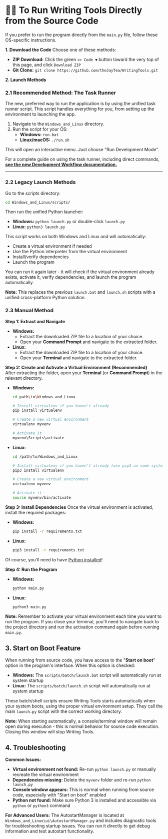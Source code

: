 # 👨‍💻 To Run Writing Tools Directly from the Source Code

If you prefer to run the program directly from the `main.py` file, follow these OS-specific instructions.

**1. Download the Code**
Choose one of these methods:

- **ZIP Download:** Click the green `<> Code ▼` button toward the very top of this page, and click `Download ZIP`
- **Git Clone:** `git clone https://github.com/theJayTea/WritingTools.git`

**2. Launch Methods**

### **2.1 Recommended Method: The Task Runner**

The new, preferred way to run the application is by using the unified task runner script. This script handles everything for you, from setting up the environment to launching the app.

1.  Navigate to the `Windows_and_Linux` directory.
2.  Run the script for your OS:
    -   **Windows:** `run.bat`
    -   **Linux/macOS:** `./run.sh`

This will open an interactive menu. Just choose "Run Development Mode".

For a complete guide on using the task runner, including direct commands, **[see the new Development Workflow documentation.](./Development%20Workflow.md)**

---

### **2.2 Legacy Launch Methods**

Go to the scripts directory:

```bash
cd Windows_and_Linux/scripts/
```

Then run the unified Python launcher:

- **Windows:** `python launch.py` or double-click `launch.py`
- **Linux:** `python3 launch.py`

This script works on both Windows and Linux and will automatically:

- Create a virtual environment if needed
- Use the Python interpreter from the virtual environment
- Install/verify dependencies
- Launch the program

You can run it again later - it will check if the virtual environment already exists, activate it, verify dependencies, and launch the program automatically.

**Note:** This replaces the previous `launch.bat` and `launch.sh` scripts with a unified cross-platform Python solution.

### **2.3 Manual Method**

**Step 1: Extract and Navigate**

- **Windows:**
  - Extract the downloaded ZIP file to a location of your choice.
  - Open your **Command Prompt** and navigate to the extracted folder.
- **Linux:**
  - Extract the downloaded ZIP file to a location of your choice.
  - Open your **Terminal** and navigate to the extracted folder.

**Step 2: Create and Activate a Virtual Environment (Recommended)**  
After extracting the folder, open your **Terminal** (or **Command Prompt**) in the relevant directory.

- **Windows:**

  ```bash
  cd path\to\Windows_and_Linux

  # Install virtualenv if you haven't already
  pip install virtualenv

  # Create a new virtual environment
  virtualenv myvenv

  # Activate it
  myvenv\Scripts\activate
  ```

- **Linux:**

  ```bash
  cd /path/to/Windows_and_Linux

  # Install virtualenv if you haven't already (use pip3 on some systems)
  pip3 install virtualenv

  # Create a new virtual environment
  virtualenv myvenv

  # Activate it
  source myvenv/bin/activate
  ```

**Step 3: Install Dependencies**
Once the virtual environment is activated, install the required packages:

- **Windows:**

  ```bash
  pip install -r requirements.txt
  ```

- **Linux:**
  ```bash
  pip3 install -r requirements.txt
  ```

Of course, you'll need to have [Python installed](https://www.python.org/downloads/)!

**Step 4: Run the Program**

- **Windows:**
  ```bash
  python main.py
  ```
- **Linux:**
  ```bash
  python3 main.py
  ```

**Note:** Remember to activate your virtual environment each time you want to run the program. If you close your terminal, you'll need to navigate back to the project directory and run the activation command again before running `main.py`.

## **3. Start on Boot Feature**

When running from source code, you have access to the "**Start on boot**" option in the program's interface. When this option is checked:

- **Windows:** The `scripts/batch/launch.bat` script will automatically run at system startup
- **Linux:** The `scripts/batch/launch.sh` script will automatically run at system startup

These batch/shell scripts ensure Writing Tools starts automatically when your system boots, using the proper virtual environment setup. They call the main `launch.py` script with the correct working directory.

**Note:** When starting automatically, a console/terminal window will remain open during execution - this is normal behavior for source code execution. Closing this window will stop Writing Tools.

## **4. Troubleshooting**

**Common Issues:**

- **Virtual environment not found:** Re-run `python launch.py` or manually recreate the virtual environment
- **Dependencies missing:** Delete the `myvenv` folder and re-run `python launch.py`
- **Console window appears:** This is normal when running from source code, especially with "Start on boot" enabled
- **Python not found:** Make sure Python 3 is installed and accessible via `python` or `python3` command

**For Advanced Users:**
The AutostartManager is located at `Windows_and_Linux\ui\AutostartManager.py` and includes diagnostic tools for troubleshooting startup issues. You can run it directly to get debug information and test autostart functionality.
